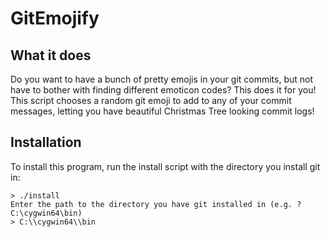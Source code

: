 # GitEmojify

## What it does

Do you want to have a bunch of pretty emojis in your git commits, but not have to bother with finding different emoticon codes? This does it for you! This script chooses a random git emoji to add to any of your commit messages, letting you have beautiful Christmas Tree looking commit logs!

## Installation

To install this program, run the install script with the directory you install git in:

```
> ./install
Enter the path to the directory you have git installed in (e.g. ?C:\cygwin64\bin)
> C:\\cygwin64\\bin
```